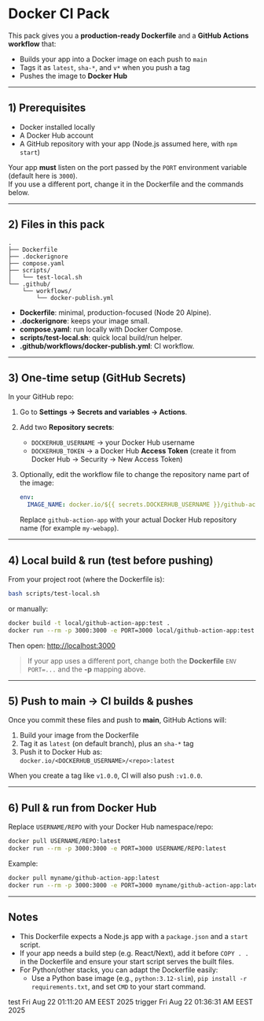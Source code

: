 # Docker CI Pack

This pack gives you a **production-ready Dockerfile** and a **GitHub Actions workflow** that:

- Builds your app into a Docker image on each push to `main`
- Tags it as `latest`, `sha-*`, and `v*` when you push a tag
- Pushes the image to **Docker Hub**

---

## 1) Prerequisites

- Docker installed locally
- A Docker Hub account
- A GitHub repository with your app (Node.js assumed here, with `npm start`)

Your app **must** listen on the port passed by the `PORT` environment variable (default here is `3000`).  
If you use a different port, change it in the Dockerfile and the commands below.

---

## 2) Files in this pack

```text
.
├── Dockerfile
├── .dockerignore
├── compose.yaml
├── scripts/
│   └── test-local.sh
└── .github/
    └── workflows/
        └── docker-publish.yml
```

- **Dockerfile**: minimal, production-focused (Node 20 Alpine).
- **.dockerignore**: keeps your image small.
- **compose.yaml**: run locally with Docker Compose.
- **scripts/test-local.sh**: quick local build/run helper.
- **.github/workflows/docker-publish.yml**: CI workflow.

---

## 3) One-time setup (GitHub Secrets)

In your GitHub repo:

1. Go to **Settings → Secrets and variables → Actions**.
2. Add two **Repository secrets**:
   - `DOCKERHUB_USERNAME` → your Docker Hub username
   - `DOCKERHUB_TOKEN` → a Docker Hub **Access Token** (create it from Docker Hub → Security → New Access Token)
3. Optionally, edit the workflow file to change the repository name part of the image:

   ```yaml
   env:
     IMAGE_NAME: docker.io/${{ secrets.DOCKERHUB_USERNAME }}/github-action-app
   ```

   Replace `github-action-app` with your actual Docker Hub repository name (for example `my-webapp`).

---

## 4) Local build & run (test before pushing)

From your project root (where the Dockerfile is):

```bash
bash scripts/test-local.sh
```

or manually:

```bash
docker build -t local/github-action-app:test .
docker run --rm -p 3000:3000 -e PORT=3000 local/github-action-app:test
```

Then open: <http://localhost:3000>

> If your app uses a different port, change both the **Dockerfile** `ENV PORT=...` and the **-p** mapping above.

---

## 5) Push to main → CI builds & pushes

Once you commit these files and push to **main**, GitHub Actions will:

1. Build your image from the Dockerfile
2. Tag it as `latest` (on default branch), plus an `sha-*` tag
3. Push it to Docker Hub as:  
   `docker.io/<DOCKERHUB_USERNAME>/<repo>:latest`

When you create a tag like `v1.0.0`, CI will also push `:v1.0.0`.

---

## 6) Pull & run from Docker Hub

Replace `USERNAME/REPO` with your Docker Hub namespace/repo:

```bash
docker pull USERNAME/REPO:latest
docker run --rm -p 3000:3000 -e PORT=3000 USERNAME/REPO:latest
```

Example:

```bash
docker pull myname/github-action-app:latest
docker run --rm -p 3000:3000 -e PORT=3000 myname/github-action-app:latest
```

---

## Notes

- This Dockerfile expects a Node.js app with a `package.json` and a `start` script.
- If your app needs a build step (e.g. React/Next), add it before `COPY . .` in the Dockerfile and ensure your start script serves the built files.
- For Python/other stacks, you can adapt the Dockerfile easily:
  - Use a Python base image (e.g., `python:3.12-slim`), `pip install -r requirements.txt`, and set `CMD` to your start command.

test Fri Aug 22 01:11:20 AM EEST 2025
trigger Fri Aug 22 01:36:31 AM EEST 2025

